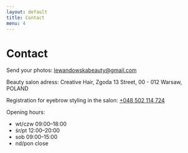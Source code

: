 ```yaml
---
layout: default
title: Contact
menu: 4
---
```


# Contact

Send your photos: lewandowskabeauty@gmail.com

Beauty salon adress:
Creative Hair,
Zgoda 13 Street,
00 - 012 Warsaw,
POLAND

Registration for eyebrow styling in the salon:
<a href="tel:+48502114724">+048 502 114 724</a>

Opening hours: 
- wt/czw	09:00–18:00
- śr/pt	12:00–20:00
- sob	09:00–15:00
- nd/pon	close

